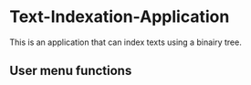 # Text-Indexation-Application
This is an application that can index texts using a binairy tree. 

## User menu functions
